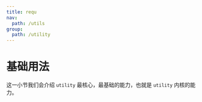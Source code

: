 ```yaml
---
title: requ
nav:
  path: /utils
group:
  path: /utility
---
```


# 基础用法

这一小节我们会介绍 `utility` 最核心，最基础的能力，也就是 `utility` 内核的能力。
